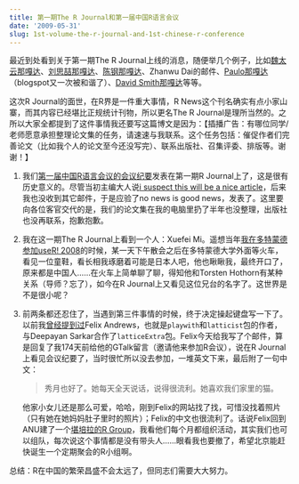 ```yaml
---
title: 第一期The R Journal和第一届中国R语言会议
date: '2009-05-31'
slug: 1st-volume-the-r-journal-and-1st-chinese-r-conference
---
```


最近到处看到关于第一期The R Journal上线的消息，随便举几个例子，比如[魏太云那嘎达](http://hi.baidu.com/cloud_wei/blog/item/b7d2bf1605fb964221a4e968.html)、[刘思喆那嘎达](http://sunbjt.spaces.live.com/Blog/cns!C7F9ED721213E4F5!571.entry)、[陈钢那嘎达](http://www.gossipcoder.com/blog/2009/05/61)、Zhanwu Dai的邮件、[Paulo那嘎达](http://onertipaday.blogspot.com/2009/05/r-journal-11.html)（blogspot又一次被和谐了）、[David Smith那嘎达](http://blog.revolution-computing.com/2009/05/inaugural-issue-of-r-journal-now-available.html)等等。

这次R Journal的面世，在R界是一件重大事情，R News这个刊名确实有点小家山寨，而其内容已经堪比正规统计刊物，所以更名The R Journal是理所当然的。之所以大家全都提到了这件事情我还要写这篇博文是因为：【插播广告：有哪位同学/老师愿意承担整理论文集的任务，请速速与我联系。这个任务包括：催促作者们完善论文（比如我个人的论文至今还没写完）、联系出版社、召集评委、排版等。谢谢！】
	
1. 我们[第一届中国R语言会议的会议纪要](https://cosx.org/2008/12/1st-chinese-r-conference-summary/)发表在第一期R Journal上了，这是很有历史意义的。尽管当初主编大人说[i suspect this will be a nice article](/cn/2009/03/1st-chinese-r-conference-report/)，后来我也没收到其它邮件，于是应验了no news is good news，发表了。这里要向各位客官交代的是，我们的论文集在我的电脑里扔了半年也没整理，出版社也没再联系，抱歉抱歉。

2. 我在这一期The R Journal上看到一个人：Xuefei Mi。遥想当年[我在多特蒙德参加useR! 2008](/cn/2008/08/germany-trip-3/)的时候，某一天下午散会之后在多特蒙德大学外面等火车，看见一位童鞋，看长相我琢磨着可能是日本人吧，他也瞅瞅我，最终开口了，原来都是中国人……在火车上简单聊了聊，得知他和Torsten Hothorn有某种关系（导师？忘了），如今在R Journal上又看见这位兄台的名字了。这世界是不是很小呢？

3. 前两条都还忍住了，当遇到第三件事情的时候，终于决定操起键盘写一下了。以前我[曾经提到过](/cn/2008/11/going-to-australia/)Felix Andrews，也就是`playwith`和`latticist`包的作者，与Deepayan Sarkar合作了`latticeExtra`包。Felix今天给我写了个邮件，算是回复了我174天前给他的GTalk留言（邀请他来参加R会议），说在R Journal上看见会议纪要了，当时很忙所以没去参加，一堆英文下来，最后附了一句中文：

	> 秀月也好了。她每天全天说话，说得很流利。她喜欢我们家里的猫。

	他家小女儿还是那么可爱，哈哈，刚到Felix的网站找了找，可惜没找着照片（只有她在她妈妈肚子里时的照片）；Felix的中文也很流利了。话说Felix回到ANU建了一个[堪培拉的R Group](http://canrug.togaware.com/)，我看他们每个月都组织活动，其实我们也可以组队，每次说这个事情都是没有带头人……眼看我也要撤了，希望北京能赶快诞生一个定期聚会的R小组啊。

总结：R在中国的繁荣昌盛不会太远了，但同志们需要大大努力。
